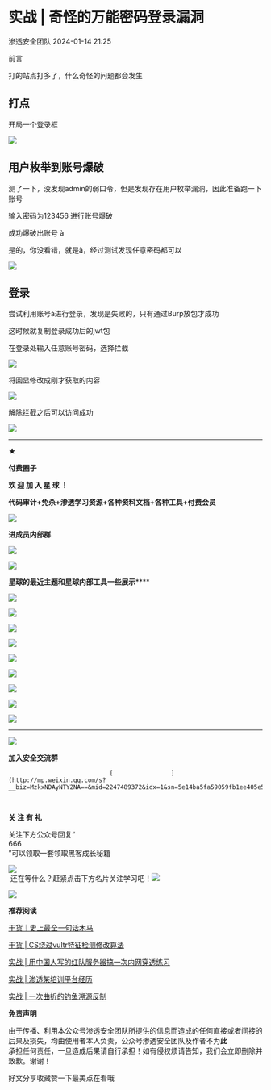 #  实战 | 奇怪的万能密码登录漏洞   
 渗透安全团队   2024-01-14 21:25  
  
前言  
  
打的站点打多了，什么奇怪的问题都会发生  
## 打点  
  
开局一个登录框  
  
![](https://mmbiz.qpic.cn/sz_mmbiz_png/BwqHlJ29vcrtY1jWQDTt4DI4HCQ7eam3VPRRSLPClw1clvd2w8ZYXp5SSicYUiaT1icUBLiaicVLbz1NIX8BLTlibqicw/640?wx_fmt=png&from=appmsg "")  
## 用户枚举到账号爆破  
  
测了一下，没发现admin的弱口令，但是发现存在用户枚举漏洞，因此准备跑一下账号  
  
输入密码为123456 进行账号爆破  
  
成功爆破出账号 à  
  
是的，你没看错，就是à，经过测试发现任意密码都可以  
  
![](https://mmbiz.qpic.cn/sz_mmbiz_png/BwqHlJ29vcrtY1jWQDTt4DI4HCQ7eam34zDA4zMj0skZ3eIKW8K5q7HamVDYPRBLzyjMD8bJwiayXkIk7zmNYtQ/640?wx_fmt=png&from=appmsg "")  
## 登录  
  
尝试利用账号à进行登录，发现是失败的，只有通过Burp放包才成功  
  
这时候就复制登录成功后的jwt包  
  
在登录处输入任意账号密码，选择拦截  
  
![](https://mmbiz.qpic.cn/sz_mmbiz_png/BwqHlJ29vcrtY1jWQDTt4DI4HCQ7eam3TjEIl2UgL3ThZYnhBic5iaJmwwdu4FCiaKU4drPDu6Xdot9dyAuN0m1sg/640?wx_fmt=png&from=appmsg "")  
  
将回显修改成刚才获取的内容  
  
![](https://mmbiz.qpic.cn/sz_mmbiz_png/BwqHlJ29vcrtY1jWQDTt4DI4HCQ7eam3d43t2YTGaSAMklZbKqf2eVp3PT9zUHEEzueAbByo4xt6ChiajM2wWnA/640?wx_fmt=png&from=appmsg "")  
  
解除拦截之后可以访问成功  
  
![](https://mmbiz.qpic.cn/sz_mmbiz_png/BwqHlJ29vcrtY1jWQDTt4DI4HCQ7eam39SUcWHW3eYiathavwbTrlvIibMf8ib9a1Ppd7rpYmzkBEvsWpDpRKrXdA/640?wx_fmt=png&from=appmsg "")  
  
****  
  
**★**  
  
**付费圈子**  
  
  
**欢 迎 加 入 星 球 ！**  
  
**代码审计+免杀+渗透学习资源+各种资料文档+各种工具+付费会员**  
  
![](https://mmbiz.qpic.cn/mmbiz_gif/pLGTianTzSu7XRhTMZOBAqXehvREhD5ThABGJdRialUx3dQWwO7fclsicyiajicKfvXV4kHs38nkwFxUSckVF2nYlibA/640?wx_fmt=gif&random=0.4447566002908574&tp=wxpic&wxfrom=5&wx_lazy=1 "")  
  
  
**进成员内部群**  
  
  
![](https://mmbiz.qpic.cn/mmbiz_jpg/pPVXCo8Wd8AQHAyOTgM5sLrvP6qiboXljGWG0uOdvcNR8Qw5QJLxSVrbFds2j7MxExOz1ozb9ZoYwR68leoLdAg/640?wx_fmt=jpeg&tp=wxpic&wxfrom=5&wx_lazy=1&wx_co=1 "")  
  
  
  
![](https://mmbiz.qpic.cn/mmbiz_gif/pLGTianTzSu7XRhTMZOBAqXehvREhD5ThABGJdRialUx3dQWwO7fclsicyiajicKfvXV4kHs38nkwFxUSckVF2nYlibA/640?wx_fmt=gif&random=0.09738205945672873&tp=wxpic&wxfrom=5&wx_lazy=1 "")  
  
  
**星球的最近主题和星球内部工具一些展示******  
  
  
  
![](https://mmbiz.qpic.cn/mmbiz_jpg/pPVXCo8Wd8Doq0iczyRiaBfhTQyfzqSGuia4lfHfazabEKr2EDe7sGVoxUhLrNRA4FbI1yef6IkWdmzxvZrTiaJncg/640?wx_fmt=jpeg&tp=wxpic&wxfrom=5&wx_lazy=1&wx_co=1 "")  
  
  
![](https://mmbiz.qpic.cn/mmbiz_png/pPVXCo8Wd8BmE6FAA8Bq7H9GZIRt1xYZpmYNWxrrzolt71FtX5HyM03H0cxkiaYelv7ZSajLtibEdBXUpCibdItXw/640?wx_fmt=png&tp=wxpic&wxfrom=5&wx_lazy=1&wx_co=1 "")  
  
![](https://mmbiz.qpic.cn/mmbiz_png/pPVXCo8Wd8ADSxxicsBmvhX9yBIPibyJTWnDpqropKaIKtZQE3B9ZpgttJuibibCht1jXkNY7tUhLxJRdU6gibnrn0w/640?wx_fmt=png&tp=wxpic&wxfrom=5&wx_lazy=1&wx_co=1 "")  
  
![](https://mmbiz.qpic.cn/mmbiz_png/pPVXCo8Wd8DKZcqe8mOKY1OQN5yfOaD5MpGk0JkyWcDKZvqqTWL0YKO6fmC56kSpcKicxEjK0cCu8fG3mLFLeEg/640?wx_fmt=png&tp=wxpic&wxfrom=5&wx_lazy=1&wx_co=1 "")  
  
![](https://mmbiz.qpic.cn/mmbiz_png/pPVXCo8Wd8CKksEIzZyEb3tEFGzGYSXfribrG4jKOkRKGKYb7zk7MTNZPT6Wp3bLd2BPhuFHddIL6sqrg1d2qHQ/640?wx_fmt=png&tp=wxpic&wxfrom=5&wx_lazy=1&wx_co=1 "")  
  
![](https://mmbiz.qpic.cn/mmbiz_png/pPVXCo8Wd8D0bS8ibc3XhFcDYkVusFvc3c6onthQpPGZn4v32rpOp7CeFiamGdeC7JBk0mGVsiciazLp3z0SIJAtnQ/640?wx_fmt=png&tp=wxpic&wxfrom=5&wx_lazy=1&wx_co=1 "")  
  
![](https://mmbiz.qpic.cn/mmbiz_png/pPVXCo8Wd8B96heXWOIseicx7lYZcN8KRN8xTiaOibRiaHVP4weL4mxd0gyaWSuTIVJhBRdBmWXjibmcfes6qR1w49w/640?wx_fmt=png&wxfrom=5&wx_lazy=1&wx_co=1&tp=wxpic "")  
  
![](https://mmbiz.qpic.cn/mmbiz_png/pPVXCo8Wd8DKZcqe8mOKY1OQN5yfOaD5MpGk0JkyWcDKZvqqTWL0YKO6fmC56kSpcKicxEjK0cCu8fG3mLFLeEg/640?wx_fmt=png&tp=wxpic&wxfrom=5&wx_lazy=1&wx_co=1 "")  
  
![](https://mmbiz.qpic.cn/mmbiz_png/pPVXCo8Wd8AqNwoQuOBy9yePOpO5Kr6aHIxj7d0ibfAuPx9fAempAoH9JfIgX4nKzCwDyhQzPrRIx4upyw5yT4Q/640?wx_fmt=png&tp=wxpic&wxfrom=5&wx_lazy=1&wx_co=1 "")  
  
****  
  
![](https://mmbiz.qpic.cn/mmbiz_gif/pLGTianTzSu7XRhTMZOBAqXehvREhD5ThABGJdRialUx3dQWwO7fclsicyiajicKfvXV4kHs38nkwFxUSckVF2nYlibA/640?wx_fmt=gif&random=0.4447566002908574&tp=wxpic&wxfrom=5&wx_lazy=1 "")  
  
  
**加入安全交流群**  
  
  

								[                ](http://mp.weixin.qq.com/s?__biz=MzkxNDAyNTY2NA==&mid=2247489372&idx=1&sn=5e14ba5fa59059fb1ee405e56ef90d40&chksm=c175eaf3f60263e5ef5415a8a9fc134f0890fdb9c25ab956116d17109baf98b3bd6bed572a2d&scene=21#wechat_redirect)  

			                  
  
  
**关 注 有 礼**  
  
  
  
关注下方公众号回复“  
666  
”可以领取一套领取黑客成长秘籍  
  
![](https://mmbiz.qpic.cn/mmbiz_png/XOPdGZ2MYOeSsicAgIUNHtMib9a69NOWXw1A7mgRqqiat1SycQ0b6e5mBqC0pVJ3oicrQnCTh4gqMGiaKUPicTsUc4Tw/640?wx_fmt=png&wxfrom=5&wx_lazy=1&wx_co=1&tp=wxpic "")  
 还在等什么？赶紧点击下方名片关注学习吧！![](https://mmbiz.qpic.cn/mmbiz_png/XOPdGZ2MYOeSsicAgIUNHtMib9a69NOWXw1A7mgRqqiat1SycQ0b6e5mBqC0pVJ3oicrQnCTh4gqMGiaKUPicTsUc4Tw/640?wx_fmt=png&wxfrom=5&wx_lazy=1&wx_co=1&tp=wxpic "")  
  
  
  
  
![](https://mmbiz.qpic.cn/mmbiz_png/ndicuTO22p6ibN1yF91ZicoggaJJZX3vQ77Vhx81O5GRyfuQoBRjpaUyLOErsSo8PwNYlT1XzZ6fbwQuXBRKf4j3Q/640?wx_fmt=png&wxfrom=5&wx_lazy=1&wx_co=1&tp=wxpic "")  
  
  
**推荐阅读**  
  
  
  
[干货｜史上最全一句话木马](http://mp.weixin.qq.com/s?__biz=MzkxNDAyNTY2NA==&mid=2247489259&idx=1&sn=b268701409ad4e8785cd5ebc23176fc8&chksm=c175eb44f60262527120100bd353b3316948928bd7f44cf9b6a49f89d5ffafad88c6f1522226&scene=21#wechat_redirect)  
  
  
  
[干货 | CS绕过vultr特征检测修改算法](http://mp.weixin.qq.com/s?__biz=MzkxNDAyNTY2NA==&mid=2247486980&idx=1&sn=6d65ae57f03bd32fddb37d7055e5ac8e&chksm=c175f3abf6027abdad06009b2fe964e79f2ca60701ae806b451c18845c656c12b9948670dcbc&scene=21#wechat_redirect)  
  
  
  
[实战 | 用中国人写的红队服务器搞一次内网穿透练习](http://mp.weixin.qq.com/s?__biz=MzkxNDAyNTY2NA==&mid=2247488628&idx=1&sn=ff2c617cccc00fe262ed9610c790fe0e&chksm=c175e9dbf60260cd0e67439304c822d28d510f1e332867e78a07d631ab27143309d14e27e53f&scene=21#wechat_redirect)  
  
  
  
[实战 | 渗透某培训平台经历](http://mp.weixin.qq.com/s?__biz=MzkxNDAyNTY2NA==&mid=2247488613&idx=1&sn=12884f3d196ac4f5c262a587590d516d&chksm=c175e9caf60260dcc0d5d81a560025d548c61fda975d02237d344fd79adc77ac592e7e562939&scene=21#wechat_redirect)  
  
  
  
[实战 | 一次曲折的钓鱼溯源反制](http://mp.weixin.qq.com/s?__biz=MzkxNDAyNTY2NA==&mid=2247489278&idx=1&sn=5347fdbf7bbeb3fd37865e191163763f&chksm=c175eb51f602624777fb84e7928bb4fa45c30f35e27f3d66fc563ed97fa3c16ff06d172b868c&scene=21#wechat_redirect)  
  
  
  
**免责声明**  
  
由于传播、利用本公众号渗透安全团队所提供的信息而造成的任何直接或者间接的后果及损失，均由使用者本人负责，公众号渗透安全团队及作者不为**此**  
承担任何责任，一旦造成后果请自行承担！如有侵权烦请告知，我们会立即删除并致歉。谢谢！  
  
好文分享收藏赞一下最美点在看哦  
  
